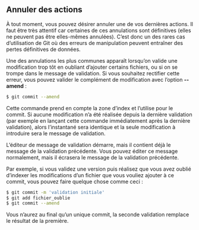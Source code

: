 ## Annuler des actions

À tout moment, vous pouvez désirer annuler une de vos dernières actions. Il faut être très attentif car certaines de ces annulations sont définitives (elles ne peuvent pas être elles-mêmes annulées). C’est donc un des rares cas d’utilisation de Git où des erreurs de manipulation peuvent entraîner des pertes définitives de données.

Une des annulations les plus communes apparaît lorsqu’on valide une modification trop tôt en oubliant d’ajouter certains fichiers, ou si on se trompe dans le message de validation. Si vous souhaitez rectifier cette erreur, vous pouvez valider le complément de modification avec l’option **--amend** :

```bash
$ git commit --amend
```

Cette commande prend en compte la zone d’index et l’utilise pour le commit. Si aucune modification n’a été réalisée depuis la dernière validation (par exemple en lançant cette commande immédiatement après la dernière validation), alors l’instantané sera identique et la seule modification à introduire sera le message de validation.

L’éditeur de message de validation démarre, mais il contient déjà le message de la validation précédente. Vous pouvez éditer ce message normalement, mais il écrasera le message de la validation précédente.

Par exemple, si vous validez une version puis réalisez que vous avez oublié d’indexer les modifications d’un fichier que vous vouliez ajouter à ce commit, vous pouvez faire quelque chose comme ceci :

```bash
$ git commit -m 'validation initiale'
$ git add fichier_oublie
$ git commit --amend
```

Vous n’aurez au final qu’un unique commit, la seconde validation remplace le résultat de la première.
